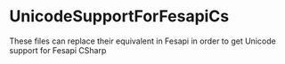 # UnicodeSupportForFesapiCs
These files can replace their equivalent in Fesapi in order to get Unicode support for Fesapi CSharp
